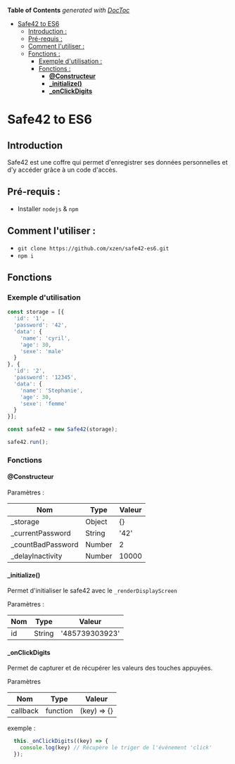 <!-- START doctoc generated TOC please keep comment here to allow auto update -->
<!-- DON'T EDIT THIS SECTION, INSTEAD RE-RUN doctoc TO UPDATE -->
**Table of Contents**  *generated with [DocToc](https://github.com/thlorenz/doctoc)*

- [Safe42 to ES6](#safe42-to-es6)
  - [Introduction :](#introduction-)
  - [Pré-requis :](#pr%C3%A9-requis-)
  - [Comment l'utiliser :](#comment-lutiliser-)
  - [Fonctions :](#fonctions-)
    - [Exemple d'utilisation :](#exemple-dutilisation-)
    - [Fonctions :](#fonctions--1)
      - [**@Constructeur**](#constructeur)
      - [**_initialize()**](#_initialize)
      - [**_onClickDigits**](#_onclickdigits)

<!-- END doctoc generated TOC please keep comment here to allow auto update -->

# Safe42 to ES6

## Introduction

Safe42 est une coffre qui permet d'enregistrer ses données personnelles et d'y accéder grâce à un code d'accès. 

## Pré-requis :

* Installer `nodejs` & `npm`

## Comment l'utiliser :

* `git clone https://github.com/xzen/safe42-es6.git`
* `npm i`

## Fonctions

### Exemple d'utilisation

```javascript
const storage = [{
  'id': '1',
  'password': '42',
  'data': {
    'name': 'cyril',
    'age': 30,
    'sexe': 'male'
  }
}, {
  'id': '2',
  'password': '12345',
  'data': {
    'name': 'Stephanie',
    'age': 30,
    'sexe': 'femme'
  }
}];

const safe42 = new Safe42(storage);

safe42.run();
```

### Fonctions

#### **@Constructeur**

Paramètres : 

Nom                      | Type   | Valeur 
------------------------ | ------ | -------
_storage                 | Object | {}
_currentPassword         | String | '42'
_countBadPassword        | Number | 2
_delayInactivity       | Number | 10000

#### **_initialize()**

Permet d'initialiser le safe42 avec le `_renderDisplayScreen`

Paramètres : 

Nom   | Type      | Valeur 
----- | --------- | --------------
 id   | String    | '485739303923'
 
#### **_onClickDigits**

Permet de capturer et de récupérer les valeurs des touches appuyées.

Paramètres

Nom         | Type      | Valeur 
----------- | --------- | --------------
callback    | function  | (key) => {}

exemple : 
```javascript
  this._onClickDigits((key) => {
    console.log(key) // Récupère le triger de l'événement 'click'
  });
```